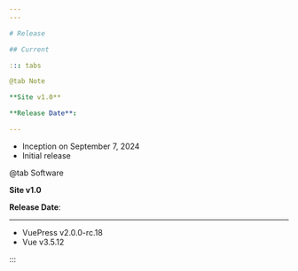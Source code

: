 ```yaml
---
---

# Release

## Current

::: tabs

@tab Note

**Site v1.0**

**Release Date**:

---
```


- Inception on September 7, 2024
- Initial release

@tab Software

**Site v1.0**

**Release Date**:

---

- VuePress v2.0.0-rc.18
- Vue v3.5.12

:::


<!-- ## Older -->